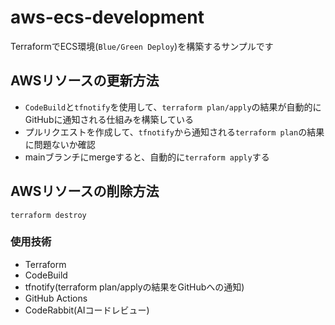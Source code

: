 # aws-ecs-development
TerraformでECS環境(`Blue/Green Deploy`)を構築するサンプルです

## AWSリソースの更新方法
- `CodeBuild`と`tfnotify`を使用して、`terraform plan/apply`の結果が自動的にGitHubに通知される仕組みを構築している
- プルリクエストを作成して、`tfnotify`から通知される`terraform plan`の結果に問題ないか確認
- mainブランチにmergeすると、自動的に`terraform apply`する

## AWSリソースの削除方法
~~~
terraform destroy
~~~
### 使用技術

- Terraform
- CodeBuild
- tfnotify(terraform plan/applyの結果をGitHubへの通知)
- GitHub Actions
- CodeRabbit(AIコードレビュー)
